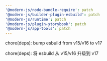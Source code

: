 ```yaml
---
'@modern-js/node-bundle-require': patch
'@modern-js/builder-plugin-esbuild': patch
'@modern-js/runtime': patch
'@modern-js/plugin-storybook': patch
'@modern-js/app-tools': patch
---
```


chore(deps): bump esbuild from v15/v16 to v17

chore(deps): 将 esbuild 从 v15/v16 升级到 v17
